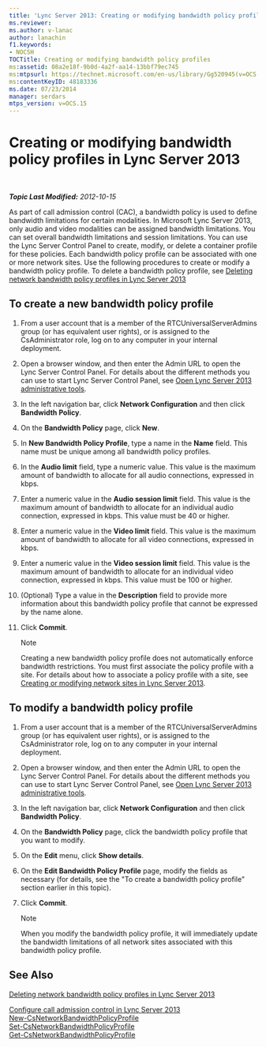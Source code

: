 ```yaml
---
title: 'Lync Server 2013: Creating or modifying bandwidth policy profiles'
ms.reviewer: 
ms.author: v-lanac
author: lanachin
f1.keywords:
- NOCSH
TOCTitle: Creating or modifying bandwidth policy profiles
ms:assetid: 08a2e18f-9b0d-4a2f-aa14-13bbf79ec745
ms:mtpsurl: https://technet.microsoft.com/en-us/library/Gg520945(v=OCS.15)
ms:contentKeyID: 48183336
ms.date: 07/23/2014
manager: serdars
mtps_version: v=OCS.15
---
```


<div data-xmlns="http://www.w3.org/1999/xhtml">

<div class="topic" data-xmlns="http://www.w3.org/1999/xhtml" data-msxsl="urn:schemas-microsoft-com:xslt" data-cs="http://msdn.microsoft.com/">

<div data-asp="https://msdn2.microsoft.com/asp">

# Creating or modifying bandwidth policy profiles in Lync Server 2013

</div>

<div id="mainSection">

<div id="mainBody">

<span> </span>

_**Topic Last Modified:** 2012-10-15_

As part of call admission control (CAC), a bandwidth policy is used to define bandwidth limitations for certain modalities. In Microsoft Lync Server 2013, only audio and video modalities can be assigned bandwidth limitations. You can set overall bandwidth limitations and session limitations. You can use the Lync Server Control Panel to create, modify, or delete a container profile for these policies. Each bandwidth policy profile can be associated with one or more network sites. Use the following procedures to create or modify a bandwidth policy profile. To delete a bandwidth policy profile, see [Deleting network bandwidth policy profiles in Lync Server 2013](lync-server-2013-deleting-network-bandwidth-policy-profiles.md)

<div>

## To create a new bandwidth policy profile

1.  From a user account that is a member of the RTCUniversalServerAdmins group (or has equivalent user rights), or is assigned to the CsAdministrator role, log on to any computer in your internal deployment.

2.  Open a browser window, and then enter the Admin URL to open the Lync Server Control Panel. For details about the different methods you can use to start Lync Server Control Panel, see [Open Lync Server 2013 administrative tools](lync-server-2013-open-lync-server-administrative-tools.md).

3.  In the left navigation bar, click **Network Configuration** and then click **Bandwidth Policy**.

4.  On the **Bandwidth Policy** page, click **New**.

5.  In **New Bandwidth Policy Profile**, type a name in the **Name** field. This name must be unique among all bandwidth policy profiles.

6.  In the **Audio limit** field, type a numeric value. This value is the maximum amount of bandwidth to allocate for all audio connections, expressed in kbps.

7.  Enter a numeric value in the **Audio session limit** field. This value is the maximum amount of bandwidth to allocate for an individual audio connection, expressed in kbps. This value must be 40 or higher.

8.  Enter a numeric value in the **Video limit** field. This value is the maximum amount of bandwidth to allocate for all video connections, expressed in kbps.

9.  Enter a numeric value in the **Video session limit** field. This value is the maximum amount of bandwidth to allocate for an individual video connection, expressed in kbps. This value must be 100 or higher.

10. (Optional) Type a value in the **Description** field to provide more information about this bandwidth policy profile that cannot be expressed by the name alone.

11. Click **Commit**.
    
    <div>
    

    > [!NOTE]  
    > Creating a new bandwidth policy profile does not automatically enforce bandwidth restrictions. You must first associate the policy profile with a site. For details about how to associate a policy profile with a site, see <A href="lync-server-2013-creating-or-modifying-network-sites.md">Creating or modifying network sites in Lync Server 2013</A>.

    
    </div>

</div>

<div>

## To modify a bandwidth policy profile

1.  From a user account that is a member of the RTCUniversalServerAdmins group (or has equivalent user rights), or is assigned to the CsAdministrator role, log on to any computer in your internal deployment.

2.  Open a browser window, and then enter the Admin URL to open the Lync Server Control Panel. For details about the different methods you can use to start Lync Server Control Panel, see [Open Lync Server 2013 administrative tools](lync-server-2013-open-lync-server-administrative-tools.md).

3.  In the left navigation bar, click **Network Configuration** and then click **Bandwidth Policy**.

4.  On the **Bandwidth Policy** page, click the bandwidth policy profile that you want to modify.

5.  On the **Edit** menu, click **Show details**.

6.  On the **Edit Bandwidth Policy Profile** page, modify the fields as necessary (for details, see the "To create a bandwidth policy profile" section earlier in this topic).

7.  Click **Commit**.
    
    <div>
    

    > [!NOTE]  
    > When you modify the bandwidth policy profile, it will immediately update the bandwidth limitations of all network sites associated with this bandwidth policy profile.

    
    </div>

</div>

<div>

## See Also


[Deleting network bandwidth policy profiles in Lync Server 2013](lync-server-2013-deleting-network-bandwidth-policy-profiles.md)  


[Configure call admission control in Lync Server 2013](lync-server-2013-configure-call-admission-control.md)  
[New-CsNetworkBandwidthPolicyProfile](https://docs.microsoft.com/powershell/module/skype/New-CsNetworkBandwidthPolicyProfile)  
[Set-CsNetworkBandwidthPolicyProfile](https://docs.microsoft.com/powershell/module/skype/Set-CsNetworkBandwidthPolicyProfile)  
[Get-CsNetworkBandwidthPolicyProfile](https://docs.microsoft.com/powershell/module/skype/Get-CsNetworkBandwidthPolicyProfile)  
  

</div>

</div>

<span> </span>

</div>

</div>

</div>

